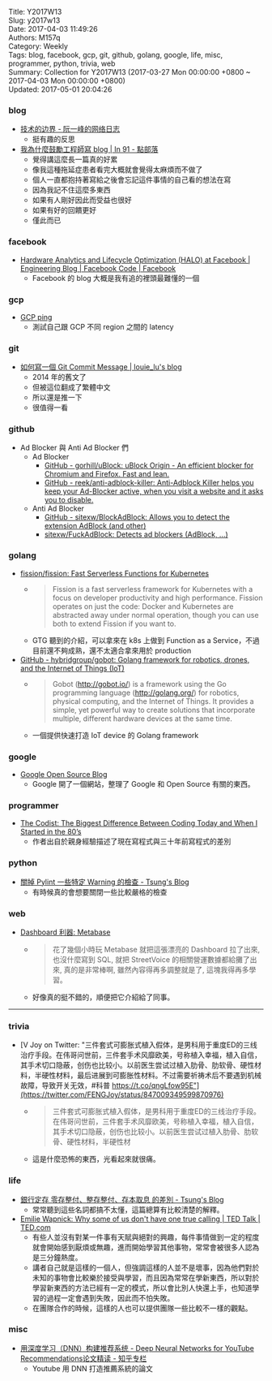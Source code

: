 Title: Y2017W13  
Slug: y2017w13  
Date: 2017-04-03 11:49:26  
Authors: M157q  
Category: Weekly  
Tags: blog, facebook, gcp, git, github, golang, google, life, misc, programmer, python, trivia, web  
Summary: Collection for Y2017W13 (2017-03-27 Mon 00:00:00 +0800 ~ 2017-04-03 Mon 00:00:00 +0800)  
Updated: 2017-05-01 20:04:26  
  
  
  
### blog  
  
+ [技术的边界 - 阮一峰的网络日志](http://www.ruanyifeng.com/blog/2017/03/boundary.html)  
    + 挺有趣的反思  
+ [我為什麼鼓勵工程師寫 blog | In 91 - 點部落](https://dotblogs.com.tw/hatelove/2017/03/26/why-engineers-should-keep-blogging)  
    + 覺得講這麼長一篇真的好累  
    + 像我這種拖延症患者看完大概就會覺得太麻煩而不做了  
    + 個人一直都抱持著寫給之後會忘記這件事情的自己看的想法在寫  
    + 因為我記不住這麼多東西  
    + 如果有人剛好因此而受益也很好  
    + 如果有好的回饋更好  
    + 僅此而已  
  
  
### facebook  
  
+ [Hardware Analytics and Lifecycle Optimization (HALO) at Facebook | Engineering Blog | Facebook Code | Facebook](https://code.facebook.com/posts/1245186942201788/hardware-analytics-and-lifecycle-optimization-halo-at-facebook/)  
    + Facebook 的 blog 大概是我有追的裡頭最難懂的一個  
  
  
### gcp  
  
+ [GCP ping](http://www.gcping.com/)  
    + 測試自己跟 GCP 不同 region 之間的 latency  
  
  
### git  
  
+ [如何寫一個 Git Commit Message | louie_lu's blog](https://blog.louie.lu/2017/03/21/%e5%a6%82%e4%bd%95%e5%af%ab%e4%b8%80%e5%80%8b-git-commit-message/)  
    + 2014 年的舊文了  
    + 但被這位翻成了繁體中文  
    + 所以還是推一下  
    + 很值得一看  
  
  
### github  
  
+ Ad Blocker 與 Anti Ad Blocker 們  
    + Ad Blocker  
        + [GitHub - gorhill/uBlock: uBlock Origin - An efficient blocker for Chromium and Firefox. Fast and lean.](https://github.com/gorhill/uBlock)  
        + [GitHub - reek/anti-adblock-killer: Anti-Adblock Killer helps you keep your Ad-Blocker active, when you visit a website and it asks you to disable.](https://github.com/reek/anti-adblock-killer)  
    + Anti Ad Blocker  
        + [GitHub - sitexw/BlockAdBlock: Allows you to detect the extension AdBlock (and other)](https://github.com/sitexw/BlockAdBlock)  
        + [sitexw/FuckAdBlock: Detects ad blockers (AdBlock, ...)](https://github.com/sitexw/FuckAdBlock)  
  
  
### golang  
  
+ [fission/fission: Fast Serverless Functions for Kubernetes](https://github.com/fission/fission)  
    + > Fission is a fast serverless framework for Kubernetes with a focus on developer productivity and high performance.  Fission operates on just the code: Docker and Kubernetes are abstracted away under normal operation, though you can use both to extend Fission if you want to.  
    + GTG 聽到的介紹，可以拿來在 k8s 上做到 Function as a Service，不過目前還不夠成熟，還不太適合拿來用於 production  
+ [GitHub - hybridgroup/gobot: Golang framework for robotics, drones, and the Internet of Things (IoT)](https://github.com/hybridgroup/gobot)  
    + > Gobot (http://gobot.io/) is a framework using the Go programming language (http://golang.org/) for robotics, physical computing, and the Internet of Things.  It provides a simple, yet powerful way to create solutions that incorporate multiple, different hardware devices at the same time.  
    + 一個提供快速打造 IoT device 的 Golang framework  
  
  
### google  
  
+ [Google Open Source Blog](https://opensource.googleblog.com/)  
    + Google 開了一個網站，整理了 Google 和 Open Source 有關的東西。  
  
  
### programmer  
  
+ [The Codist: The Biggest Difference Between Coding Today and When I Started in the 80’s](http://thecodist.com/article/the-biggest-difference-between-coding-today-and-when-i-started-in-the-80-s)  
    + 作者出自於親身經驗描述了現在寫程式與三十年前寫程式的差別  
  
  
### python  
  
+ [關掉 Pylint 一些特定 Warning 的檢查 - Tsung's Blog](https://blog.longwin.com.tw/2017/03/disable-pylint-warning-check-2017/)  
    + 有時候真的會想要關閉一些比較嚴格的檢查  
  
  
### web  
  
+ [Dashboard 利器: Metabase](https://tzangms.com/dashboard-tool-metabase/)  
    + > 花了幾個小時玩 Metabase 就把這張漂亮的 Dashboard 拉了出來, 也沒什麼寫到 SQL, 就把 StreetVoice 的相關營運數據都給攤了出來, 真的是非常棒啊, 雖然內容得再多調整就是了, 這塊我得再多學習。  
    + 好像真的挺不錯的，順便把它介紹給了同事。  
  
  
---  
  
  
### trivia  
  
+ [V Joy on Twitter: "三件套式可膨胀式植入假体，是男科用于重度ED的三线治疗手段。在伟哥问世前，三件套手术风靡欧美，号称植入幸福，植入自信，其手术切口隐蔽，创伤也比较小。以前医生尝试过植入肋骨、肋软骨、硬性材料，半硬性材料，最后进展到可膨胀性材料。不过需要祈祷术后不要遇到机械故障，导致开关无效，#科普 https://t.co/qngLfow95E"](https://twitter.com/FENGJoy/status/847009349599870976)  
    + > 三件套式可膨胀式植入假体，是男科用于重度ED的三线治疗手段。在伟哥问世前，三件套手术风靡欧美，号称植入幸福，植入自信，其手术切口隐蔽，创伤也比较小。以前医生尝试过植入肋骨、肋软骨、硬性材料，半硬性材  
    + 這是什麼恐怖的東西，光看起來就很痛。  
  
  
### life  
  
+ [銀行定存 零存整付、整存整付、存本取息 的差別 - Tsung's Blog](https://blog.longwin.com.tw/2017/03/bank-deposit-method-different-2017/)  
    + 常常聽到這些名詞都搞不太懂，這篇總算有比較清楚的解釋。  
+ [Emilie Wapnick: Why some of us don't have one true calling | TED Talk | TED.com](https://www.ted.com/talks/emilie_wapnick_why_some_of_us_don_t_have_one_true_calling)  
    + 有些人並沒有對某一件事有天賦與絕對的興趣，每件事情做到一定的程度就會開始感到厭煩或無趣，進而開始學習其他事物，常常會被很多人認為是三分鐘熱度。  
    + 講者自己就是這樣的一個人，但強調這樣的人並不是壞事，因為他們對於未知的事物會比較樂於接受與學習，而且因為常常在學新東西，所以對於學習新東西的方法已經有一定的模式，所以會比別人快還上手，也知道學習的過程一定會遇到失敗，因此而不怕失敗。  
    + 在團隊合作的時候，這樣的人也可以提供團隊一些比較不一樣的觀點。  
  
  
### misc  
  
+ [用深度学习（DNN）构建推荐系统 - Deep Neural Networks for YouTube Recommendations论文精读 - 知乎专栏](https://zhuanlan.zhihu.com/p/25343518)  
    + Youtube 用 DNN 打造推薦系統的論文  

